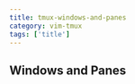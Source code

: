 ```yaml
---
title: tmux-windows-and-panes
category: vim-tmux
tags: ['title']
---
```


Windows and Panes
-----------------

